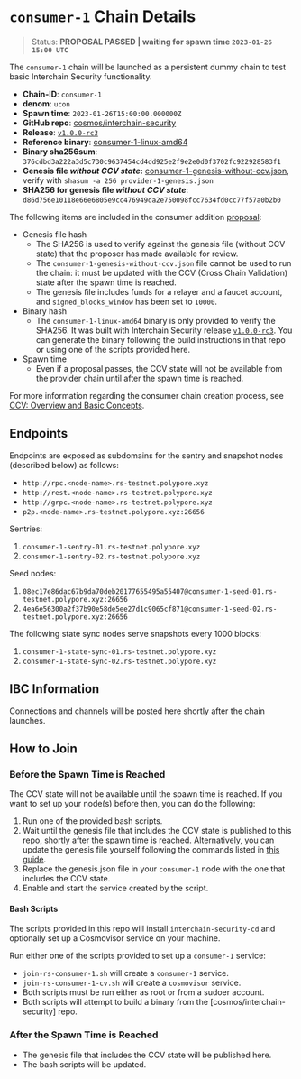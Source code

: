 
# `consumer-1` Chain Details

> Status: **PROPOSAL PASSED | waiting for spawn time `2023-01-26 15:00 UTC`**

The `consumer-1` chain will be launched as a persistent dummy chain to test basic Interchain Security functionality.

* **Chain-ID**: `consumer-1`
* **denom**: `ucon`
* **Spawn time**: `2023-01-26T15:00:00.000000Z`
* **GitHub repo**: [cosmos/interchain-security](https://github.com/cosmos/interchain-security)
* **Release**: [`v1.0.0-rc3`](https://github.com/cosmos/interchain-security/releases/tag/v1.0.0-rc3)
* **Reference binary**: [consumer-1-linux-amd64](consumer-1-linux-amd64)
* **Binary sha256sum**: `376cdbd3a222a3d5c730c9637454cd4dd925e2f9e2e0d0f3702fc922928583f1`
* **Genesis file _without CCV state_:** [consumer-1-genesis-without-ccv.json](consumer-1-genesis-without-ccv.json), verify with `shasum -a 256 provider-1-genesis.json`
* **SHA256 for genesis file _without CCV state_**: `d86d756e10118e66e6805e9cc476949da2e750098fcc7634fd0cc77f57a0b2b0`

The following items are included in the consumer addition [proposal](https://explorer.rs-testnet.polypore.xyz/provider-1/gov/5):

* Genesis file hash
  * The SHA256 is used to verify against the genesis file (without CCV state) that the proposer has made available for review.
  * The `consumer-1-genesis-without-ccv.json` file cannot be used to run the chain: it must be updated with the CCV (Cross Chain Validation) state after the spawn time is reached.
  * The genesis file includes funds for a relayer and a faucet account, and `signed_blocks_window` has been set to `10000`.
* Binary hash
  * The `consumer-1-linux-amd64` binary is only provided to verify the SHA256. It was built with Interchain Security release [`v1.0.0-rc3`](https://github.com/cosmos/interchain-security/releases/tag/v1.0.0-rc3). You can generate the binary following the build instructions in that repo or using one of the scripts provided here.
* Spawn time
  * Even if a proposal passes, the CCV state will not be available from the provider chain until after the spawn time is reached.

For more information regarding the consumer chain creation process, see [CCV: Overview and Basic Concepts](https://github.com/cosmos/ibc/blob/main/spec/app/ics-028-cross-chain-validation/overview_and_basic_concepts.md).

## Endpoints

Endpoints are exposed as subdomains for the sentry and snapshot nodes (described below) as follows:

* `http://rpc.<node-name>.rs-testnet.polypore.xyz`
* `http://rest.<node-name>.rs-testnet.polypore.xyz`
* `http://grpc.<node-name>.rs-testnet.polypore.xyz`
* `p2p.<node-name>.rs-testnet.polypore.xyz:26656`

Sentries:

1. `consumer-1-sentry-01.rs-testnet.polypore.xyz`
2. `consumer-1-sentry-02.rs-testnet.polypore.xyz`

Seed nodes:

1. `08ec17e86dac67b9da70deb20177655495a55407@consumer-1-seed-01.rs-testnet.polypore.xyz:26656`
2. `4ea6e56300a2f37b90e58de5ee27d1c9065cf871@consumer-1-seed-02.rs-testnet.polypore.xyz:26656`

The following state sync nodes serve snapshots every 1000 blocks:

1. `consumer-1-state-sync-01.rs-testnet.polypore.xyz`
1. `consumer-1-state-sync-02.rs-testnet.polypore.xyz`

## IBC Information

Connections and channels will be posted here shortly after the chain launches.

## How to Join

### Before the Spawn Time is Reached

The CCV state will not be available until the spawn time is reached. If you want to set up your node(s) before then, you can do the following:

1. Run one of the provided bash scripts.
2. Wait until the genesis file that includes the CCV state is published to this repo, shortly after the spawn time is reached. Alternatively, you can update the genesis file yourself following the commands listed in [this guide](https://github.com/hyphacoop/ics-testnets/blob/main/docs/Consumer-Chain-Start-Process.md).
3. Replace the genesis.json file in your `consumer-1` node with the one that includes the CCV state.
4. Enable and start the service created by the script.

#### Bash Scripts

The scripts provided in this repo will install `interchain-security-cd` and optionally set up a Cosmovisor service on your machine. 

Run either one of the scripts provided to set up a `consumer-1` service:
* `join-rs-consumer-1.sh` will create a `consumer-1` service.
* `join-rs-consumer-1-cv.sh` will create a `cosmovisor` service.
* Both scripts must be run either as root or from a sudoer account.
* Both scripts will attempt to build a binary from the [cosmos/interchain-security] repo.

### After the Spawn Time is Reached

* The genesis file that includes the CCV state will be published here.
* The bash scripts will be updated.